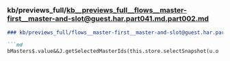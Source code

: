### kb/previews_full/kb__previews_full__flows__master-first__master-and-slot@guest.har.part041.md.part002.md

```md
### kb/previews_full/flows__master-first__master-and-slot@guest.har.part041.md (part 002)

```md
bMasters$.value&&J.getSelectedMasterIds(this.store.selectSnapshot(u.o
```

```

```
